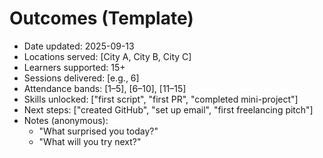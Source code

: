 # Outcomes (Template)

- Date updated: 2025-09-13
- Locations served: [City A, City B, City C]
- Learners supported: 15+
- Sessions delivered: [e.g., 6]
- Attendance bands: [1–5], [6–10], [11–15]
- Skills unlocked: ["first script", "first PR", "completed mini-project"]
- Next steps: ["created GitHub", "set up email", "first freelancing pitch"]
- Notes (anonymous): 
  - "What surprised you today?"
  - "What will you try next?"
